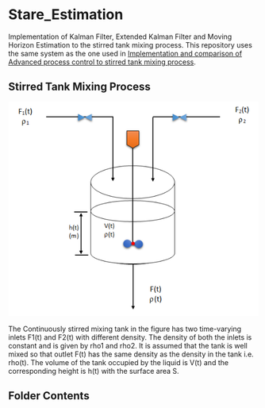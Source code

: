 # Stare_Estimation
Implementation of Kalman Filter, Extended Kalman Filter and Moving Horizon Estimation to the stirred tank mixing process. This repository uses the same system as the one used in [Implementation and comparison of Advanced process control to stirred tank mixing process](https://github.com/NiravRaiyani/State_Estimation).


## Stirred Tank Mixing Process
![](assets/mixing.png)

The Continuously stirred mixing tank in the figure has two time-varying inlets F1(t) and F2(t) with
different density. The density of both the inlets is constant and is given by rho1 and rho2. It is assumed
that the tank is well mixed so that outlet F(t) has the same density as the density in the tank i.e.
rho(t). The volume of the tank occupied by the liquid is V(t) and the corresponding height is h(t)
with the surface area S. 
## Folder Contents 

